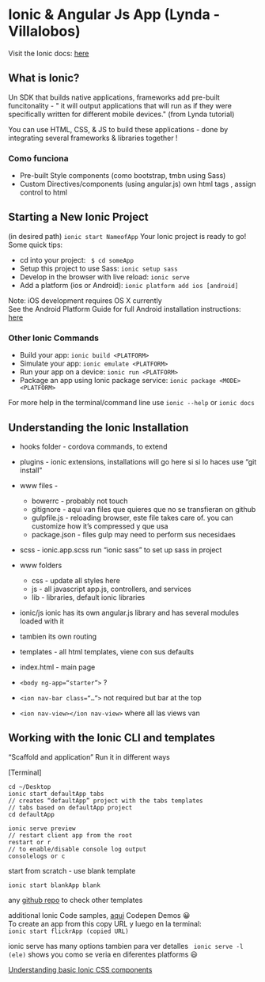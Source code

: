 # Ionic & Angular Js App (Lynda - Villalobos)

Visit the Ionic docs: [here](http://ionicframework.com/docs)
## What is Ionic?
Un SDK that builds native applications, frameworks add pre-built funcitonality - " it will output applications that will run as if they were specifically written for different mobile devices." (from Lynda tutorial)
 
You can use HTML, CSS, & JS to build these applications - done by integrating several frameworks & libraries together !
 
### Como funciona

-  Pre-built Style components (como bootstrap, tmbn using Sass)
- Custom Directives/components (using angular.js) own html tags , assign control to html

## Starting a New Ionic Project
(in desired path) ``ionic start NameofApp`` Your Ionic project is ready to go! Some quick tips:

* cd into your project: `` $ cd someApp``
* Setup this project to use Sass: ``ionic setup sass``
* Develop in the browser with live reload: ``ionic serve``
* Add a platform (ios or Android): ``ionic platform add ios [android]``
   
Note: iOS development requires OS X currently  
See the Android Platform Guide for full Android installation instructions: [here](https://cordova.apache.org/docs/en/edge/guide_platforms_android_index.md.html)

### Other Ionic Commands

*  Build your app: ``ionic build <PLATFORM>``
*  Simulate your app: ``ionic emulate <PLATFORM>``
*  Run your app on a device: ``ionic run <PLATFORM>``
*  Package an app using Ionic package service: ``ionic package <MODE> <PLATFORM>``

For more help in the terminal/command line use ``ionic --help`` or ``ionic docs``
 
## Understanding the Ionic Installation
* hooks folder - cordova commands, to extend
* plugins - ionic extensions, installations will go here si si lo haces use “git install"
* www files -
    * bowerrc - probably not touch
    * gitignore - aqui van files que quieres que no se transfieran on github
    * gulpfile.js - reloading browser, este file takes care of. you can customize how it’s compressed y que usa
    * package.json - files gulp may need to perform sus necesidaes
* scss - ionic.app.scss run “ionic sass” to set up sass in project
* www folders
    * css - update all styles here
    * js - all javascript app.js, controllers, and services
    * lib - libraries, default ionic libraries
 
* ionic/js ionic has its own angular.js library and has several modules loaded with it 
* tambien its own routing
* templates - all html templates, viene con sus defaults
* index.html - main page
 
* ``<body ng-app=“starter”>`` ?
* ``<ion nav-bar class=“…”>`` not required but bar at the top
* ``<ion nav-view></ion nav-view>`` where all las views van

 
## Working with the Ionic CLI and templates
“Scaffold and application” Run it in different ways

[Terminal]

```
cd ~/Desktop
ionic start defaultApp tabs     
// creates “defaultApp” project with the tabs templates
// tabs based on defaultApp project 
cd defaultApp 

ionic serve preview
// restart client app from the root
restart or r
// to enable/disable console log output
consolelogs or c 
```
 
start from scratch - use blank template

``ionic start blankApp blank``

 
any [github repo](https://github.com/driftyco/ionic-cli) to check other templates
 
 
additional Ionic Code samples, [aqui](http://ionicframework.com/examples) Codepen Demos 😀  
To create an app from this copy URL y luego en la terminal:  
``ionic start flickrApp (copied URL)``

 
ionic serve has many options tambien para ver detalles `` ionic serve -l (ele)``
shows you como se veria en diferentes platforms 😃

[Understanding basic Ionic CSS components](http://ionicframework.com/docs/components/)  

 